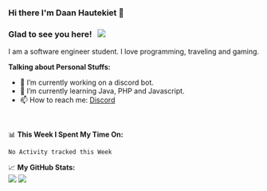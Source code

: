 ### Hi there I'm Daan Hautekiet 👋

### Glad to see you here! &nbsp; ![](https://visitor-badge.glitch.me/badge?page_id=Nohty.Nohty)

I am a software engineer student. I love programming, traveling and gaming.

**Talking about Personal Stuffs:**

- 🔭 I’m currently working on a discord bot.
- 🌱 I’m currently learning Java, PHP and Javascript.
- 📫 How to reach me: [Discord](https://discordapp.com/users/501656039750500363)

</br>

📊 **This Week I Spent My Time On:**
<!--START_SECTION:waka-->
```text
No Activity tracked this Week
```
<!--END_SECTION:waka-->

📈 **My GitHub Stats:**  
 ![](https://github-readme-stats.vercel.app/api?username=Nohty&show_icons=true&hide_border=true&&count_private=true&include_all_commits=true)
 ![](https://github-readme-stats.vercel.app/api/top-langs/?username=Gapur&exclude_repo=KNN-Image-Classification&show_icons=true&hide_border=true&layout=compact&langs_count=8)
 
